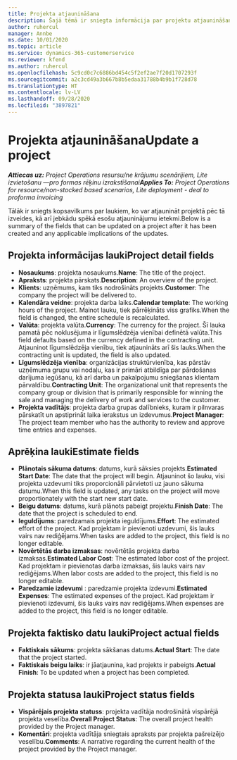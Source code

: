 ```yaml
---
title: Projekta atjaunināšana
description: Šajā tēmā ir sniegta informācija par projektu atjaunināšanu programmā Project Operations.
author: ruhercul
manager: Annbe
ms.date: 10/01/2020
ms.topic: article
ms.service: dynamics-365-customerservice
ms.reviewer: kfend
ms.author: ruhercul
ms.openlocfilehash: 5c9cd0c7c6886bd454c5f2ef2ae7f20d1707293f
ms.sourcegitcommit: a2c3cd49a3b667b8b5edaa31788b4b9b1f728d78
ms.translationtype: HT
ms.contentlocale: lv-LV
ms.lasthandoff: 09/28/2020
ms.locfileid: "3897821"
---
```

# <a name="update-a-project"></a><span data-ttu-id="dac74-103">Projekta atjaunināšana</span><span class="sxs-lookup"><span data-stu-id="dac74-103">Update a project</span></span>

<span data-ttu-id="dac74-104">_**Attiecas uz:** Project Operations resursu/ne krājumu scenārijiem, Lite izvietošanu —pro formas rēķinu izrakstīšanai_</span><span class="sxs-lookup"><span data-stu-id="dac74-104">_**Applies To:** Project Operations for resource/non-stocked based scenarios, Lite deployment - deal to proforma invoicing_</span></span>

<span data-ttu-id="dac74-105">Tālāk ir sniegts kopsavilkums par laukiem, ko var atjaunināt projektā pēc tā izveides, kā arī jebkādu spēkā esošu atjauninājumu ietekmi.</span><span class="sxs-lookup"><span data-stu-id="dac74-105">Below is a summary of the fields that can be updated on a project after it has been created and any applicable implications of the updates.</span></span>

## <a name="project-detail-fields"></a><span data-ttu-id="dac74-106">Projekta informācijas lauki</span><span class="sxs-lookup"><span data-stu-id="dac74-106">Project detail fields</span></span>

- <span data-ttu-id="dac74-107">**Nosaukums**: projekta nosaukums.</span><span class="sxs-lookup"><span data-stu-id="dac74-107">**Name**: The title of the project.</span></span>
- <span data-ttu-id="dac74-108">**Apraksts**: projekta pārskats.</span><span class="sxs-lookup"><span data-stu-id="dac74-108">**Description**: An overview of the project.</span></span>
- <span data-ttu-id="dac74-109">**Klients**: uzņēmums, kam tiks nodrošināts projekts.</span><span class="sxs-lookup"><span data-stu-id="dac74-109">**Customer**: The company the project will be delivered to.</span></span>
- <span data-ttu-id="dac74-110">**Kalendāra veidne**: projekta darba laiks.</span><span class="sxs-lookup"><span data-stu-id="dac74-110">**Calendar template**: The working hours of the project.</span></span> <span data-ttu-id="dac74-111">Mainot lauku, tiek pārrēķināts viss grafiks.</span><span class="sxs-lookup"><span data-stu-id="dac74-111">When the field is changed, the entire schedule is recalculated.</span></span>
- <span data-ttu-id="dac74-112">**Valūta**: projekta valūta.</span><span class="sxs-lookup"><span data-stu-id="dac74-112">**Currency**: The currency for the project.</span></span> <span data-ttu-id="dac74-113">Šī lauka pamatā pēc noklusējuma ir līgumslēdzēja vienībai definētā valūta.</span><span class="sxs-lookup"><span data-stu-id="dac74-113">This field defaults based on the currency defined in the contracting unit.</span></span> <span data-ttu-id="dac74-114">Atjauninot līgumslēdzēja vienību, tiek atjaunināts arī šis lauks.</span><span class="sxs-lookup"><span data-stu-id="dac74-114">When the contracting unit is updated, the field is also updated.</span></span>
- <span data-ttu-id="dac74-115">**Līgumslēdzēja vienība**: organizācijas struktūrvienība, kas pārstāv uzņēmuma grupu vai nodaļu, kas ir primāri atbildīga par pārdošanas darījuma iegūšanu, kā arī darba un pakalpojumu sniegšanas klientam pārvaldību.</span><span class="sxs-lookup"><span data-stu-id="dac74-115">**Contracting Unit**: The organizational unit that represents the company group or division that is primarily responsible for winning the sale and managing the delivery of work and services to the customer.</span></span> 
- <span data-ttu-id="dac74-116">**Projekta vadītājs**: projekta darba grupas dalībnieks, kuram ir pilnvaras pārskatīt un apstiprināt laika ierakstus un izdevumus.</span><span class="sxs-lookup"><span data-stu-id="dac74-116">**Project Manager**: The project team member who has the authority to review and approve time entries and expenses.</span></span>

## <a name="estimate-fields"></a><span data-ttu-id="dac74-117">Aprēķina lauki</span><span class="sxs-lookup"><span data-stu-id="dac74-117">Estimate fields</span></span>

- <span data-ttu-id="dac74-118">**Plānotais sākuma datums**: datums, kurā sāksies projekts.</span><span class="sxs-lookup"><span data-stu-id="dac74-118">**Estimated Start Date**: The date that the project will begin.</span></span> <span data-ttu-id="dac74-119">Atjauninot šo lauku, visi projekta uzdevumi tiks proporcionāli pārvietoti uz jauno sākuma datumu.</span><span class="sxs-lookup"><span data-stu-id="dac74-119">When this field is updated, any tasks on the project will move proportionately with the start new start date.</span></span>
- <span data-ttu-id="dac74-120">**Beigu datums**: datums, kurā plānots pabeigt projektu.</span><span class="sxs-lookup"><span data-stu-id="dac74-120">**Finish Date**: The date that the project is scheduled to end.</span></span>
- <span data-ttu-id="dac74-121">**Ieguldījums**: paredzamais projekta ieguldījums.</span><span class="sxs-lookup"><span data-stu-id="dac74-121">**Effort**: The estimated effort of the project.</span></span> <span data-ttu-id="dac74-122">Kad projektam ir pievienoti uzdevumi, šis lauks vairs nav rediģējams.</span><span class="sxs-lookup"><span data-stu-id="dac74-122">When tasks are added to the project, this field is no longer editable.</span></span>
- <span data-ttu-id="dac74-123">**Novērtētās darba izmaksas**: novērtētās projekta darba izmaksas.</span><span class="sxs-lookup"><span data-stu-id="dac74-123">**Estimated Labor Cost**: The estimated labor cost of the project.</span></span> <span data-ttu-id="dac74-124">Kad projektam ir pievienotas darba izmaksas, šis lauks vairs nav rediģējams.</span><span class="sxs-lookup"><span data-stu-id="dac74-124">When labor costs are added to the project, this field is no longer editable.</span></span>
- <span data-ttu-id="dac74-125">**Paredzamie izdevumi** : paredzamie projekta izdevumi.</span><span class="sxs-lookup"><span data-stu-id="dac74-125">**Estimated Expenses**: The estimated expenses of the project.</span></span> <span data-ttu-id="dac74-126">Kad projektam ir pievienoti izdevumi, šis lauks vairs nav rediģējams.</span><span class="sxs-lookup"><span data-stu-id="dac74-126">When expenses are added to the project, this field is no longer editable.</span></span>

## <a name="project-actual-fields"></a><span data-ttu-id="dac74-127">Projekta faktisko datu lauki</span><span class="sxs-lookup"><span data-stu-id="dac74-127">Project actual fields</span></span>
- <span data-ttu-id="dac74-128">**Faktiskais sākums**: projekta sākšanas datums.</span><span class="sxs-lookup"><span data-stu-id="dac74-128">**Actual Start**: The date that the project started.</span></span>
- <span data-ttu-id="dac74-129">**Faktiskais beigu laiks**: ir jāatjaunina, kad projekts ir pabeigts.</span><span class="sxs-lookup"><span data-stu-id="dac74-129">**Actual Finish**: To be updated when a project has been completed.</span></span>

## <a name="project-status-fields"></a><span data-ttu-id="dac74-130">Projekta statusa lauki</span><span class="sxs-lookup"><span data-stu-id="dac74-130">Project status fields</span></span>

- <span data-ttu-id="dac74-131">**Vispārējais projekta statuss**: projekta vadītāja nodrošinātā vispārējā projekta veselība.</span><span class="sxs-lookup"><span data-stu-id="dac74-131">**Overall Project Status**: The overall project health provided by the Project manager.</span></span>
- <span data-ttu-id="dac74-132">**Komentāri**: projekta vadītāja sniegtais apraksts par projekta pašreizējo veselību.</span><span class="sxs-lookup"><span data-stu-id="dac74-132">**Comments**: A narrative regarding the current health of the project provided by the Project manager.</span></span>

